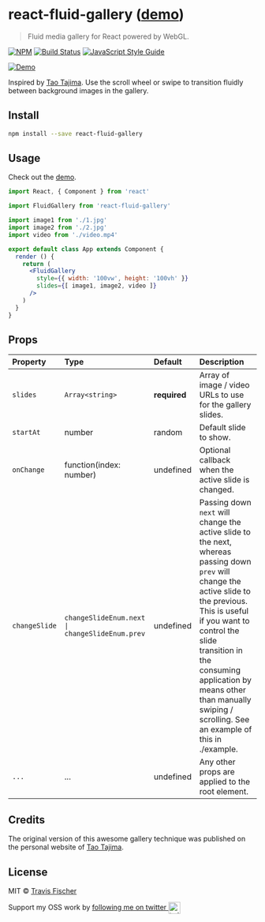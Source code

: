 # react-fluid-gallery ([demo](https://transitive-bullshit.github.io/react-fluid-gallery/))

> Fluid media gallery for React powered by WebGL.

[![NPM](https://img.shields.io/npm/v/react-fluid-gallery.svg)](https://www.npmjs.com/package/react-fluid-gallery) [![Build Status](https://travis-ci.com/transitive-bullshit/react-fluid-gallery.svg?branch=master)](https://travis-ci.com/transitive-bullshit/react-fluid-gallery) [![JavaScript Style Guide](https://img.shields.io/badge/code_style-standard-brightgreen.svg)](https://standardjs.com)

[![Demo](https://raw.githubusercontent.com/transitive-bullshit/react-fluid-gallery/master/example/demo.gif)](https://transitive-bullshit.github.io/react-fluid-gallery/)

Inspired by [Tao Tajima](http://taotajima.jp/). Use the scroll wheel or swipe to transition fluidly between background images in the gallery.

## Install

```bash
npm install --save react-fluid-gallery
```

## Usage

Check out the [demo](https://transitive-bullshit.github.io/react-fluid-gallery/).

```jsx
import React, { Component } from 'react'

import FluidGallery from 'react-fluid-gallery'

import image1 from './1.jpg'
import image2 from './2.jpg'
import video from './video.mp4'

export default class App extends Component {
  render () {
    return (
      <FluidGallery
        style={{ width: '100vw', height: '100vh' }}
        slides={[ image1, image2, video ]}
      />
    )
  }
}

```

## Props

| Property    | Type             | Default  | Description |
|:------------|:-----------------|:---------|:------------|
| `slides`    | `Array<string>`  | **required** | Array of image / video URLs to use for the gallery slides. |
| `startAt`   | number           | random   | Default slide to show. |
| `onChange`  | function(index: number) | undefined   | Optional callback when the active slide is changed. |
| `changeSlide`  | `changeSlideEnum.next \| changeSlideEnum.prev` | undefined   | Passing down `next` will change the active slide to the next, whereas passing down `prev` will change the active slide to the previous. This is useful if you want to control the slide transition in the consuming application by means other than manually swiping / scrolling. See an example of this in ./example. |
| `...`       | ...              | undefined | Any other props are applied to the root element. |

## Credits

The original version of this awesome gallery technique was published on the personal website of [Tao Tajima](http://taotajima.jp/).

## License

MIT © [Travis Fischer](https://github.com/transitive-bullshit)

Support my OSS work by <a href="https://twitter.com/transitive_bs">following me on twitter <img src="https://storage.googleapis.com/saasify-assets/twitter-logo.svg" alt="twitter" height="24px" align="center"></a>

